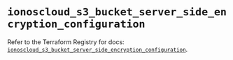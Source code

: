 # `ionoscloud_s3_bucket_server_side_encryption_configuration`

Refer to the Terraform Registry for docs: [`ionoscloud_s3_bucket_server_side_encryption_configuration`](https://registry.terraform.io/providers/ionos-cloud/ionoscloud/6.6.3/docs/resources/s3_bucket_server_side_encryption_configuration).
